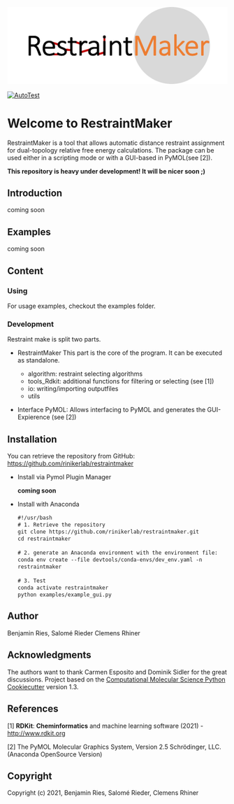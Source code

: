 ![Logo here](.img/RestraintMaker_logo_withBackground.png)

[//]: # (Badges)
[![AutoTest](https://github.com/rinikerlab/restraintmaker/actions/workflows/autoTest.yml/badge.svg)](https://github.com/rinikerlab/restraintmaker/actions/workflows/autoTest.yml)


# Welcome to RestraintMaker

RestraintMaker is a tool that allows automatic distance restraint assignment for dual-topology relative free energy calculations.
The package can be used either in a scripting mode or with a GUI-based in PyMOL(see [2]). 

**This repository is heavy under development! It will be nicer soon ;)**

## Introduction
  coming soon

## Examples
  coming soon
  
## Content
### Using
  For usage examples, checkout the examples folder.
  
### Development
Restraint make is split two parts.
* RestraintMaker
  This part is the core of the program. It can be executed as standalone.
    * algorithm: restraint selecting algorithms
    * tools_Rdkit: additional functions for filtering or selecting (see [1])
    * io: writing/importing outputfiles
    * utils
    
* Interface PyMOL:
    Allows interfacing to PyMOL and generates the GUI-Expierence (see [2])
    
## Installation
You can retrieve the repository from GitHub:
https://github.com/rinikerlab/restraintmaker

  * Install via Pymol Plugin Manager 
      
      **coming soon**

  * Install with Anaconda
   
        #!/usr/bash
        # 1. Retrieve the repository
        git clone https://github.com/rinikerlab/restraintmaker.git
        cd restraintmaker

        # 2. generate an Anaconda environment with the environment file:       
        conda env create --file devtools/conda-envs/dev_env.yaml -n restraintmaker

        # 3. Test    
        conda activate restraintmaker
        python examples/example_gui.py


## Author
Benjamin Ries,
Salomé Rieder
Clemens Rhiner
    
## Acknowledgments
The authors want to thank Carmen Esposito and Dominik Sidler for the great discussions.
Project based on the 
[Computational Molecular Science Python Cookiecutter](https://github.com/molssi/cookiecutter-cms) version 1.3.

## References
[1] **RDKit**: **Cheminformatics** and machine learning software (2021) - http://www.rdkit.org

[2] The PyMOL Molecular Graphics System, Version 2.5 Schrödinger, LLC.  (Anaconda OpenSource Version)

## Copyright
Copyright (c) 2021, Benjamin Ries, Salomé Rieder, Clemens Rhiner

